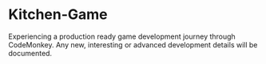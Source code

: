 # Kitchen-Game
 Experiencing a production ready game development journey through CodeMonkey. Any new, interesting or advanced development details will be documented.
